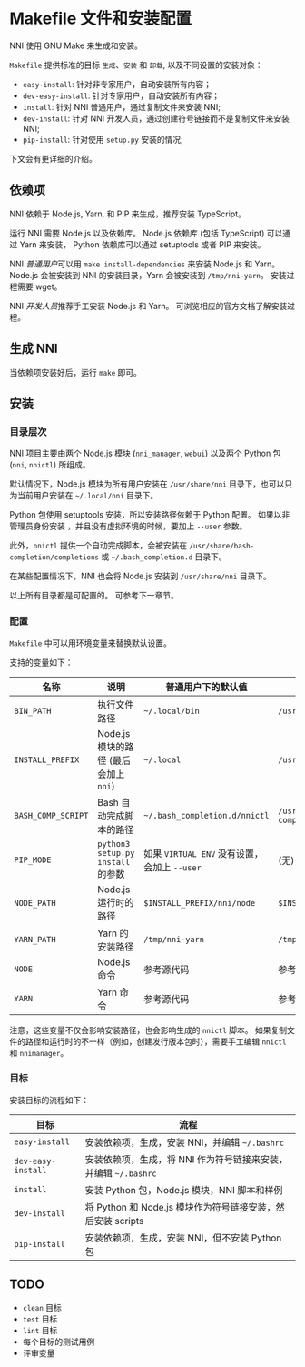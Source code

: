 # Makefile 文件和安装配置

NNI 使用 GNU Make 来生成和安装。

`Makefile` 提供标准的目标 `生成`、`安装` 和 `卸载`, 以及不同设置的安装对象：

* `easy-install`: 针对非专家用户，自动安装所有内容；
* `dev-easy-install`: 针对专家用户，自动安装所有内容；
* `install`: 针对 NNI 普通用户，通过复制文件来安装 NNI;
* `dev-install`: 针对 NNI 开发人员，通过创建符号链接而不是复制文件来安装 NNI;
* `pip-install`: 针对使用 `setup.py` 安装的情况;

下文会有更详细的介绍。

## 依赖项

NNI 依赖于 Node.js, Yarn, 和 PIP 来生成，推荐安装 TypeScript。

运行 NNI 需要 Node.js 以及依赖库。 Node.js 依赖库 (包括 TypeScript) 可以通过 Yarn 来安装， Python 依赖库可以通过 setuptools 或者 PIP 来安装。

NNI *普通用户*可以用 `make install-dependencies` 来安装 Node.js 和 Yarn。 Node.js 会被安装到 NNI 的安装目录，Yarn 会被安装到 `/tmp/nni-yarn`。 安装过程需要 wget。

NNI *开发人员*推荐手工安装 Node.js 和 Yarn。 可浏览相应的官方文档了解安装过程。

## 生成 NNI

当依赖项安装好后，运行 `make` 即可。

## 安装

### 目录层次

NNI 项目主要由两个 Node.js 模块 (`nni_manager`, `webui`) 以及两个 Python 包 (`nni`, `nnictl`) 所组成。

默认情况下，Node.js 模块为所有用户安装在 `/usr/share/nni` 目录下，也可以只为当前用户安装在 `~/.local/nni` 目录下。

Python 包使用 setuptools 安装，所以安装路径依赖于 Python 配置。 如果以非管理员身份安装 ，并且没有虚拟环境的时候，要加上 `--user` 参数。

此外，`nnictl` 提供一个自动完成脚本，会被安装在 `/usr/share/bash-completion/completions` 或 `~/.bash_completion.d` 目录下。

在某些配置情况下，NNI 也会将 Node.js 安装到 `/usr/share/nni` 目录下。

以上所有目录都是可配置的。 可参考下一章节。

### 配置

`Makefile` 中可以用环境变量来替换默认设置。

支持的变量如下：

| 名称                 | 说明                             | 普通用户下的默认值                          | root 下的默认值                                      |
| ------------------ | ------------------------------ | ---------------------------------- | ----------------------------------------------- |
| `BIN_PATH`         | 执行文件路径                         | `~/.local/bin`                     | `/usr/bin`                                      |
| `INSTALL_PREFIX`   | Node.js 模块的路径 (最后会加上 `nni`)    | `~/.local`                         | `/usr/share`                                    |
| `BASH_COMP_SCRIPT` | Bash 自动完成脚本的路径                 | `~/.bash_completion.d/nnictl`      | `/usr/share/bash-completion/completions/nnictl` |
| `PIP_MODE`         | `python3 setup.py install` 的参数 | 如果 `VIRTUAL_ENV` 没有设置，会加上 `--user` | (无)                                             |
| `NODE_PATH`        | Node.js 运行时的路径                 | `$INSTALL_PREFIX/nni/node`         | `$INSTALL_PREFIX/nni/node`                      |
| `YARN_PATH`        | Yarn 的安装路径                     | `/tmp/nni-yarn`                    | `/tmp/nni-yarn`                                 |
| `NODE`             | Node.js 命令                     | 参考源代码                              | 参考源代码                                           |
| `YARN`             | Yarn 命令                        | 参考源代码                              | 参考源代码                                           |

注意，这些变量不仅会影响安装路径，也会影响生成的 `nnictl` 脚本。 如果复制文件的路径和运行时的不一样（例如，创建发行版本包时），需要手工编辑 `nnictl` 和 `nnimanager`。

### 目标

安装目标的流程如下：

| 目标                 | 流程                                         |
| ------------------ | ------------------------------------------ |
| `easy-install`     | 安装依赖项，生成，安装 NNI，并编辑 `~/.bashrc`            |
| `dev-easy-install` | 安装依赖项，生成，将 NNI 作为符号链接来安装，并编辑 `~/.bashrc`   |
| `install`          | 安装 Python 包，Node.js 模块，NNI 脚本和样例           |
| `dev-install`      | 将 Python 和 Node.js 模块作为符号链接安装，然后安装 scripts |
| `pip-install`      | 安装依赖项，生成，安装 NNI，但不安装 Python 包              |

## TODO

* `clean` 目标
* `test` 目标
* `lint` 目标
* 每个目标的测试用例
* 评审变量
